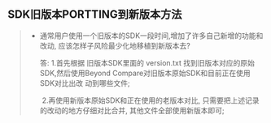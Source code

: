 ﻿## 			SDK旧版本PORTTING到新版本方法

> * 通常用户使用一个旧版本的SDK一段时间,增加了许多自己新增的功能和改动, 应该怎样子风险最少化地移植到新版本去?
>
>   答: 1.首先根据 旧版本SDK里面的 version.txt 找到旧版本对应的原始SDK,然后使用Beyond Compare对旧版本原始SDK和目前正在使用SDK对比出改		动到哪些文件;
>
>   ​	  2.再使用新版本原始SDK和正在使用的老版本对比, 只需要把上述记录的改动的地方仔细对比合并, 其他文件全部使用新版本即可;
>
>   
>
